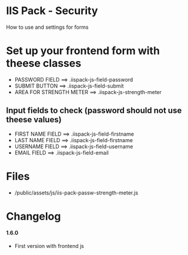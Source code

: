 IIS Pack - Security
========

How to use and settings for forms

# Set up your frontend form with theese classes
* PASSWORD FIELD ==> .iispack-js-field-password
* SUBMIT BUTTON ==> .iispack-js-field-submit
* AREA FOR STRENGTH METER ==> .iispack-js-strength-meter

## Input fields to check (password should not use theese values)
* FIRST NAME FIELD ==> .iispack-js-field-firstname
* LAST NAME  FIELD ==> .iispack-js-field-firstname
* USERNAME  FIELD ==> .iispack-js-field-username
* EMAIL  FIELD ==> .iispack-js-field-email

Files
=====
* /public/assets/js/iis-pack-passw-strength-meter.js


Changelog
=========

#### 1.6.0
* First version with frontend js

